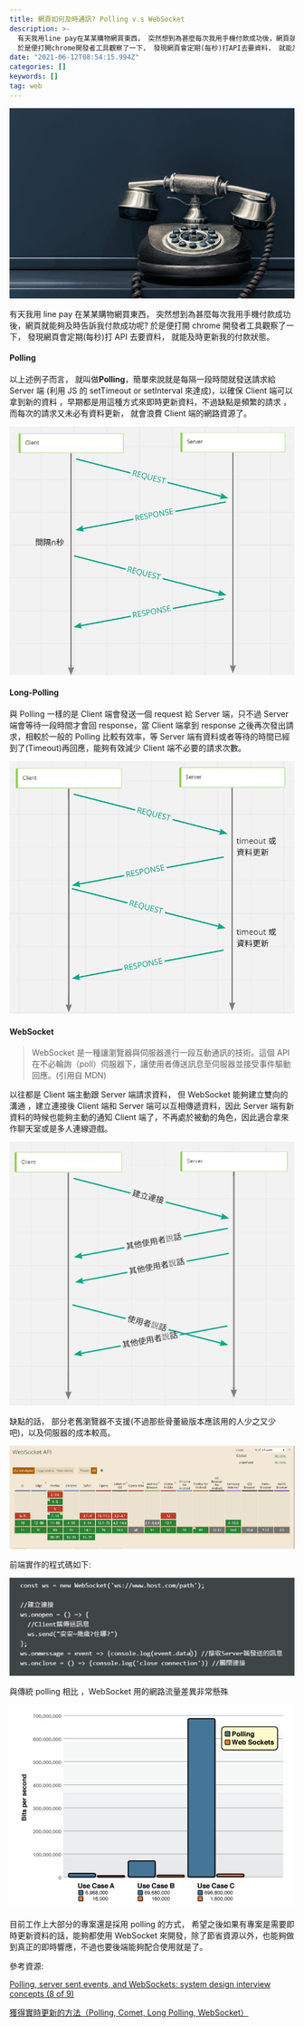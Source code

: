 ```yaml
---
title: 網頁如何及時通訊? Polling v.s WebSocket
description: >-
  有天我用line pay在某某購物網買東西， 突然想到為甚麼每次我用手機付款成功後，網頁就能夠及時告訴我付款成功呢?
  於是便打開chrome開發者工具觀察了一下， 發現網頁會定期(每秒)打API去要資料， 就能及時更新我的付款狀態。
date: "2021-06-12T08:54:15.994Z"
categories: []
keywords: []
tag: web
---
```


![](/img/1__NJ8PcBtOMlTnVNtoEq__Hog.jpeg)

有天我用 line pay 在某某購物網買東西， 突然想到為甚麼每次我用手機付款成功後，網頁就能夠及時告訴我付款成功呢? 於是便打開 chrome 開發者工具觀察了一下， 發現網頁會定期(每秒)打 API 去要資料， 就能及時更新我的付款狀態。

#### Polling

以上述例子而言， 就叫做**Polling**，簡單來說就是每隔一段時間就發送請求給 Server 端 (利用 JS 的 setTimeout or setInterval 來達成)，以確保 Client 端可以拿到新的資料 ，早期都是用這種方式來即時更新資料，不過缺點是頻繁的請求 ，而每次的請求又未必有資料更新， 就會浪費 Client 端的網路資源了。

![](/img/1__NdxRMQfNFZJR1xYFQEtpZA.png)

#### Long-Polling

與 Polling 一樣的是 Client 端會發送一個 request 給 Server 端，只不過 Server 端會等待一段時間才會回 response，當 Client 端拿到 response 之後再次發出請求，相較於一般的 Polling 比較有效率，等 Server 端有資料或者等待的時間已經到了(Timeout)再回應，能夠有效減少 Client 端不必要的請求次數。

![](/img/1__w9XfqbdnHylkSTJatwjJoA.png)

#### WebSocket

> WebSocket 是一種讓瀏覽器與伺服器進行一段互動通訊的技術。這個 API 在不必輪詢（poll）伺服器下，讓使用者傳送訊息至伺服器並接受事件驅動回應。(引用自 MDN)

以往都是 Client 端主動跟 Server 端請求資料， 但 WebSocket 能夠建立雙向的溝通 ，建立連接後 Client 端和 Server 端可以互相傳遞資料，因此 Server 端有新資料的時候也能夠主動的通知 Client 端了，不再處於被動的角色，因此適合拿來作聊天室或是多人連線遊戲。

![](/img/1__jn1DPRHAiM9cMSPHXn0S5A.png)

缺點的話， 部分老舊瀏覽器不支援(不過那些骨董級版本應該用的人少之又少吧)，以及伺服器的成本較高。

![](/img/1__w7CtVojiHYRhWkuCto0pQA.png)

前端實作的程式碼如下:

![](/img/1__OFplo5PUqb1DdSnlSWKWHQ.png)

與傳統 polling 相比 ，WebSocket 用的網路流量差異非常懸殊

![](/img/1__0U6gWzxvrkRTFdcK0b76CQ.gif)

目前工作上大部分的專案還是採用 polling 的方式， 希望之後如果有專案是需要即時更新資料的話，能夠都使用 WebSocket 來開發，除了節省資源以外，也能夠做到真正的即時響應，不過也要後端能夠配合使用就是了。

參考資源:

[Polling, server sent events, and WebSockets: system design interview concepts (8 of 9)](https://igotanoffer.com/blogs/tech/polling-sse-websockets-system-design-interview)

[獲得實時更新的方法（Polling, Comet, Long Polling, WebSocket）](https://blog.niclin.tw/2017/10/28/%E7%8D%B2%E5%BE%97%E5%AF%A6%E6%99%82%E6%9B%B4%E6%96%B0%E7%9A%84%E6%96%B9%E6%B3%95polling-comet-long-polling-websocket/)
